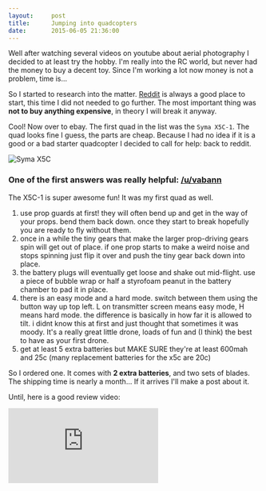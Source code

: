 ```yaml
---
layout:     post
title:      Jumping into quadcopters
date:       2015-06-05 21:36:00
---
```


Well after watching several videos on youtube about aerial photography I decided to at least try the hobby. I'm really into the RC world, but never had the money to buy a decent toy. Since I'm working a lot now money is not a problem, time is...

So I started to research into the matter. [Reddit](http://www.reddit.com/r/Multicopter/) is always a good place to start, this time I did not needed to go further. The most important thing was **not to buy anything expensive**, in theory I will break it anyway.

Cool! Now over to ebay. The first quad in the list was the `Syma X5C-1`. The quad looks fine I guess, the parts are cheap. Because I had no idea if it is a good or a bad starter quadcopter I decided to call for help: back to reddit.

<img src="{{ site.url }}/public/images/syma-x5c.jpg" alt="Syma X5C" class="post-image" />

### One of the first answers was really helpful: [/u/vabann](http://www.reddit.com/user/vabann)
The X5C-1 is super awesome fun! It was my first quad as well.

1. use prop guards at first! they will often bend up and get in the way of your props. bend them back down. once they start to break hopefully you are ready to fly without them.
2. once in a while the tiny gears that make the larger prop-driving gears spin will get out of place. if one prop starts to make a weird noise and stops spinning just flip it over and push the tiny gear back down into place.
3. the battery plugs will eventually get loose and shake out mid-flight. use a piece of bubble wrap or half a styrofoam peanut in the battery chamber to pad it in place.
4. there is an easy mode and a hard mode. switch between them using the button way up top left. L on transmitter screen means easy mode, H means hard mode. the difference is basically in how far it is allowed to tilt. i didnt know this at first and just thought that sometimes it was moody. It's a really great little drone, loads of fun and (I think) the best to have as your first drone.
5. get at least 5 extra batteries but MAKE SURE they're at least 600mah and 25c (many replacement batteries for the x5c are 20c)

So I ordered one. It comes with **2 extra batteries**, and two sets of blades.
The shipping time is nearly a month... If it arrives I'll make a post about it.

Until, here is a good review video:
<div class='embed-container'><iframe src='http://www.youtube.com/embed/SmX2w87oxUs' frameborder='0' allowfullscreen></iframe></div>

